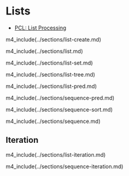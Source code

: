 # Lists

* [PCL: List Processing](http://www.gigamonkeys.com/book/they-called-it-lisp-for-a-reason-list-processing.html)

m4_include(../sections/list-create.md)

m4_include(../sections/list.md)

m4_include(../sections/list-set.md)

m4_include(../sections/list-tree.md)

m4_include(../sections/list-pred.md)

m4_include(../sections/sequence-pred.md)

m4_include(../sections/sequence-sort.md)

m4_include(../sections/sequence.md)

## Iteration

m4_include(../sections/list-iteration.md)

m4_include(../sections/sequence-iteration.md)
